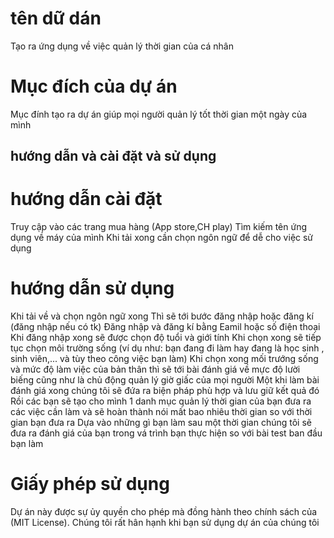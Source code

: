# tên dữ dán
Tạo ra ứng dụng về việc quản lý thời gian của cá nhân
# Mục đích của dự án
Mục đính tạo ra dự án giúp mọi người quản lý tốt thời gian một ngày của mình
## hướng dẫn và cài đặt và sử dụng
# hướng dẫn cài đặt
Truy cập vào các trang mua hàng (App store,CH play)
Tìm kiếm tên ứng dụng về máy của mình
Khi tải xong cần chọn ngôn ngữ để dễ cho việc sử dụng
# hướng dẫn sử dụng
Khi tải về và chọn ngôn ngữ xong
Thì sẽ tới bước đăng nhập hoặc đăng kí (đăng nhập nếu có tk)
Đăng nhập và đăng kí bằng Eamil hoặc số điện thoại
Khi đăng nhập xong sẽ được chọn độ tuổi và giới tính
Khi chọn xong sẽ tiếp tục chọn môi trường sống (ví dụ như: bạn đang đi làm hay đang là học sinh , sinh viên,... và tùy theo công việc bạn làm)
Khi chọn xong mối trướng sống và mức độ làm việc của bản thân thì sẽ tới bài đánh giá về mực độ lười biếng cũng như là chủ động quản lý giờ giấc của mọi người
Một khi làm bài đánh giá xong chúng tôi sẽ đứa ra biện pháp phù hợp và lưu giữ kết quả đó
Rồi các bạn sẽ tạo cho mình 1 danh mục quản lý thời gian của bạn đưa ra các việc cần làm và sẽ hoàn thành nói mất bao nhiêu thời gian so với thời gian bạn đưa ra
Dựa vào những gì bạn làm sau một thời gian chúng tôi sẽ đưa ra đánh giá của bạn trong vá trình bạn thực hiện so với bài test ban đầu bạn làm
# Giấy phép sử dụng 
Dự án này được sự ủy quyền cho phép mà đồng hành theo chính sách của (MIT License). Chúng tôi rất hân hạnh khi bạn sử dụng dự án của chúng tôi


